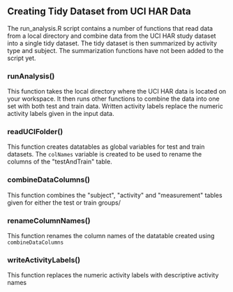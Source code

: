 ## Creating Tidy Dataset from UCI HAR Data
The run_analysis.R script contains a number of functions that read data from a local directory and combine data from the UCI HAR study dataset into a single tidy dataset.  The tidy dataset is then summarized by activity type and subject.  The summarization functions have not been added to the script yet.

### runAnalysis()
  This function takes the local directory where the UCI HAR data is located on your workspace.  It then runs other functions to combine the data into one set with both test and train data.  Written activity labels replace the numeric activity labels given in the input data.

### readUCIFolder()
  This function creates datatables as global variables for test and train datasets.  The `colNames` variable is created to be used to rename the columns of the "testAndTrain" table.

### combineDataColumns()
  This function combines the "subject", "activity" and "measurement" tables given for either the test or train groups/

### renameColumnNames()
  This function renames the column names of the datatable created using `combineDataColumns`

### writeActivityLabels()
  This function replaces the numeric activity labels with descriptive activity names